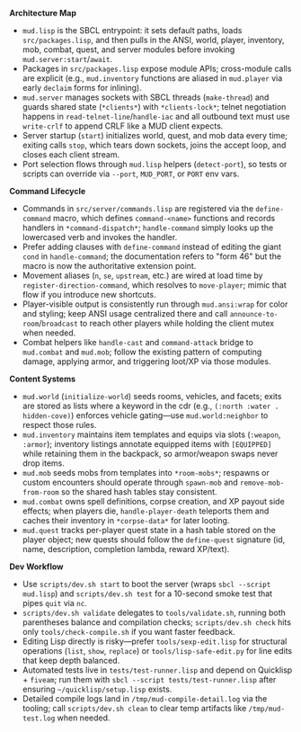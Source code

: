 **Architecture Map**
- `mud.lisp` is the SBCL entrypoint: it sets default paths, loads `src/packages.lisp`, and then pulls in the ANSI, world, player, inventory, mob, combat, quest, and server modules before invoking `mud.server:start`/`await`.
- Packages in `src/packages.lisp` expose module APIs; cross-module calls are explicit (e.g., `mud.inventory` functions are aliased in `mud.player` via early `declaim` forms for inlining).
- `mud.server` manages sockets with SBCL threads (`make-thread`) and guards shared state (`*clients*`) with `*clients-lock*`; telnet negotiation happens in `read-telnet-line`/`handle-iac` and all outbound text must use `write-crlf` to append CRLF like a MUD client expects.
- Server startup (`start`) initializes world, quest, and mob data every time; exiting calls `stop`, which tears down sockets, joins the accept loop, and closes each client stream.
- Port selection flows through `mud.lisp` helpers (`detect-port`), so tests or scripts can override via `--port`, `MUD_PORT`, or `PORT` env vars.

**Command Lifecycle**
- Commands in `src/server/commands.lisp` are registered via the `define-command` macro, which defines `command-<name>` functions and records handlers in `*command-dispatch*`; `handle-command` simply looks up the lowercased verb and invokes the handler.
- Prefer adding clauses with `define-command` instead of editing the giant `cond` in `handle-command`; the documentation refers to "form 46" but the macro is now the authoritative extension point.
- Movement aliases (`n`, `se`, `upstream`, etc.) are wired at load time by `register-direction-command`, which resolves to `move-player`; mimic that flow if you introduce new shortcuts.
- Player-visible output is consistently run through `mud.ansi:wrap` for color and styling; keep ANSI usage centralized there and call `announce-to-room`/`broadcast` to reach other players while holding the client mutex when needed.
- Combat helpers like `handle-cast` and `command-attack` bridge to `mud.combat` and `mud.mob`; follow the existing pattern of computing damage, applying armor, and triggering loot/XP via those modules.

**Content Systems**
- `mud.world` (`initialize-world`) seeds rooms, vehicles, and facets; exits are stored as lists where a keyword in the cdr (e.g., `(:north :water . hidden-cove)`) enforces vehicle gating—use `mud.world:neighbor` to respect those rules.
- `mud.inventory` maintains item templates and equips via slots (`:weapon`, `:armor`); inventory listings annotate equipped items with `[EQUIPPED]` while retaining them in the backpack, so armor/weapon swaps never drop items.
- `mud.mob` seeds mobs from templates into `*room-mobs*`; respawns or custom encounters should operate through `spawn-mob` and `remove-mob-from-room` so the shared hash tables stay consistent.
- `mud.combat` owns spell definitions, corpse creation, and XP payout side effects; when players die, `handle-player-death` teleports them and caches their inventory in `*corpse-data*` for later looting.
- `mud.quest` tracks per-player quest state in a hash table stored on the player object; new quests should follow the `define-quest` signature (id, name, description, completion lambda, reward XP/text).

**Dev Workflow**
- Use `scripts/dev.sh start` to boot the server (wraps `sbcl --script mud.lisp`) and `scripts/dev.sh test` for a 10-second smoke test that pipes `quit` via `nc`.
- `scripts/dev.sh validate` delegates to `tools/validate.sh`, running both parentheses balance and compilation checks; `scripts/dev.sh check` hits only `tools/check-compile.sh` if you want faster feedback.
- Editing Lisp directly is risky—prefer `tools/sexp-edit.lisp` for structural operations (`list`, `show`, `replace`) or `tools/lisp-safe-edit.py` for line edits that keep depth balanced.
- Automated tests live in `tests/test-runner.lisp` and depend on Quicklisp + `fiveam`; run them with `sbcl --script tests/test-runner.lisp` after ensuring `~/quicklisp/setup.lisp` exists.
- Detailed compile logs land in `/tmp/mud-compile-detail.log` via the tooling; call `scripts/dev.sh clean` to clear temp artifacts like `/tmp/mud-test.log` when needed.
